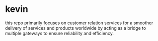 # kevin

this repo primarily focuses on customer relation services for a smoother delivery of services and
products worldwide by acting as a bridge to multiple gateways to ensure reliability and efficiency.
